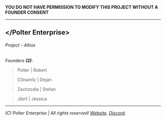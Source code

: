**YOU DO NOT HAVE PERMISSION TO MODIFY THIS PROJECT WITHOUT A FOUNDER CONSENT**
___
## </Polter Enterprise>
###### Project - Altius

*Founders **(2)***:
> Polter | Robert

> D3nam1c | Dejan

> Zachzodia | Stefan

> Jibril | Jessica
___
*(C) Polter Enterprise | All rights reserved! [Website](https://polterenterprise.gov). [Discord](https://discord.gg/eVvPpe7).*
